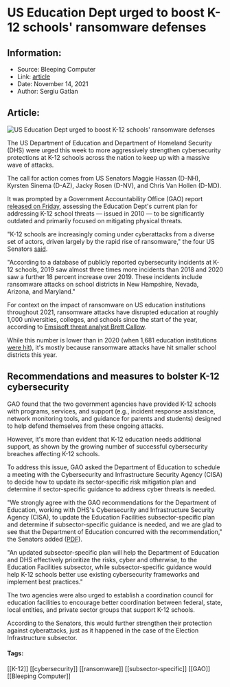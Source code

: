 # US Education Dept urged to boost K-12 schools' ransomware defenses
### 

## Information:
+ Source: Bleeping Computer
+ Link: [article](https://www.bleepingcomputer.com/news/security/us-education-dept-urged-to-boost-k-12-schools-ransomware-defenses/)
+ Date: November 14, 2021
+ Author: Sergiu Gatlan


## Article:
![US Education Dept urged to boost K-12 schools' ransomware defenses](https://www.bleepstatic.com/content/hl-images/2020/12/01/School_headpic.jpg)


The US Department of Education and Department of Homeland Security (DHS) were urged this week to more aggressively strengthen cybersecurity protections at K-12 schools across the nation to keep up with a massive wave of attacks.


The call for action comes from US Senators Maggie Hassan (D-NH), Kyrsten Sinema (D-AZ), Jacky Rosen (D-NV), and Chris Van Hollen (D-MD).


It was prompted by a Government Accountability Office (GAO) report [released on Friday](https://www.gao.gov/products/gao-22-105024), assessing the Education Dept's current plan for addressing K-12 school threats — issued in 2010 — to be significantly outdated and primarily focused on mitigating physical threats.


"K-12 schools are increasingly coming under cyberattacks from a diverse set of actors, driven largely by the rapid rise of ransomware," the four US Senators [said](https://www.hassan.senate.gov/news/press-releases/amid-alarming-rise-in-cyberattacks-senators-hassan-sinema-rosen-and-van-hollen-call-for-more-aggressive-steps-to-strengthen-cybersecurity-at-k-12-schools).


"According to a database of publicly reported cybersecurity incidents at K-12 schools, 2019 saw almost three times more incidents than 2018 and 2020 saw a further 18 percent increase over 2019. These incidents include ransomware attacks on school districts in New Hampshire, Nevada, Arizona, and Maryland."


For context on the impact of ransomware on US education institutions throughout 2021, ransomware attacks have disrupted education at roughly 1,000 universities, colleges, and schools since the start of the year, according to [Emsisoft threat analyst Brett Callow](https://twitter.com/BrettCallow/status/1459216401692979202).


While this number is lower than in 2020 (when 1,681 education institutions [were hit](https://blog.emsisoft.com/en/37314/the-state-of-ransomware-in-the-us-report-and-statistics-2020/)), it's mostly because ransomware attacks have hit smaller school districts this year.


Recommendations and measures to bolster K-12 cybersecurity
----------------------------------------------------------


GAO found that the two government agencies have provided K-12 schools with programs, services, and support (e.g., incident response assistance, network monitoring tools, and guidance for parents and students) designed to help defend themselves from these ongoing attacks.


However, it's more than evident that K-12 education needs additional support, as shown by the growing number of successful cybersecurity breaches affecting K-12 schools.


To address this issue, GAO asked the Department of Education to schedule a meeting with the Cybersecurity and Infrastructure Security Agency (CISA) to decide how to update its sector-specific risk mitigation plan and determine if sector-specific guidance to address cyber threats is needed.


"We strongly agree with the GAO recommendations for the Department of Education, working with DHS's Cybersecurity and Infrastructure Security Agency (CISA), to update the Education Facilities subsector-specific plan and determine if subsector-specific guidance is needed, and we are glad to see that the Department of Education concurred with the recommendation," the Senators added ([PDF](https://www.hassan.senate.gov/imo/media/doc/Letter%20to%20ED%20and%20DHS%20-%20K-12%20cybersecurity%20-%20Letterhead_FINAL.pdf)).


"An updated subsector-specific plan will help the Department of Education and DHS effectively prioritize the risks, cyber and otherwise, to the Education Facilities subsector, while subsector-specific guidance would help K-12 schools better use existing cybersecurity frameworks and implement best practices."


The two agencies were also urged to establish a coordination council for education facilities to encourage better coordination between federal, state, local entities, and private sector groups that support K-12 schools.


According to the Senators, this would further strengthen their protection against cyberattacks, just as it happened in the case of the Election Infrastructure subsector.




#### Tags:
[[K-12]] [[cybersecurity]] [[ransomware]] [[subsector-specific]] [[GAO]] [[Bleeping Computer]]
